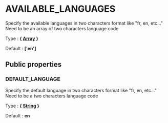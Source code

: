 # AVAILABLE_LANGUAGES

Specify the available languages in two characters format like "fr, en, etc..."
Need to be an array of two characters language code

Type : **{ [Array](http://php.net/manual/en/language.types.array.php) }**

Default : **['en']**



## Public properties


### DEFAULT_LANGUAGE

Specify the default language in two characters format like "fr, en, etc..."
Need to be a two characters language code

Type : **{ [String](http://php.net/manual/en/language.types.string.php) }**

Default : **en**